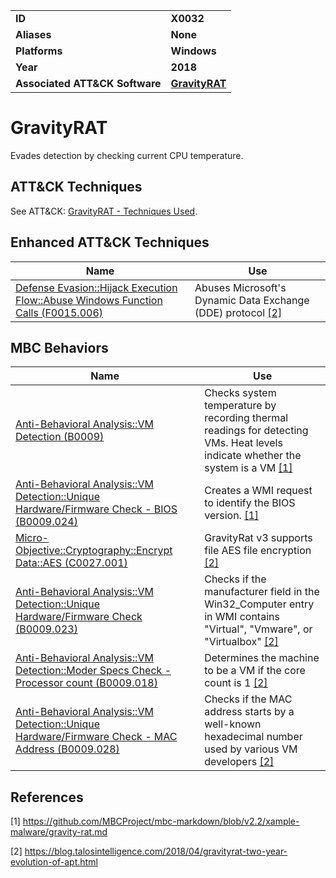 
<table>
<tr>
<td><b>ID</b></td>
<td><b>X0032</b></td>
</tr>
<tr>
<td><b>Aliases</b></td>
<td><b>None</b></td>
</tr>
<tr>
<td><b>Platforms</b></td>
<td><b>Windows</b></td>
</tr>
<tr>
<td><b>Year</b></td>
<td><b>2018</b></td>
</tr>
<tr>
<td><b>Associated ATT&CK Software</b></td>
<td><b><a href="https://attack.mitre.org/software/S0237/">GravityRAT</a></b></td>
</tr>
</table>


GravityRAT
==========
Evades detection by checking current CPU temperature.


ATT&CK Techniques
-----------------
See ATT&CK: [GravityRAT - Techniques Used](https://attack.mitre.org/software/S0237/).

Enhanced ATT&CK Techniques
---------
|Name|Use|
|---|---|
|[Defense Evasion::Hijack Execution Flow::Abuse Windows Function Calls (F0015.006)](../defense-evasion/hijack-execution-flow.md)|	Abuses Microsoft's Dynamic Data Exchange (DDE) protocol  [[2]](#2)|

MBC Behaviors
---------
|Name|Use|
|---|---|
|[Anti-Behavioral Analysis::VM Detection (B0009)](../anti-behavioral-analysis/virtual-machine-detection.md)|Checks system temperature by recording thermal readings for detecting VMs. Heat levels indicate whether the system is a VM  [[1]](#1)|
|[Anti-Behavioral Analysis::VM Detection::Unique Hardware/Firmware Check - BIOS (B0009.024)](../anti-behavioral-analysis/virtual-machine-detection.md)|Creates a WMI request to identify the BIOS version.  [[1]](#1)|
|[Micro-Objective::Cryptography::Encrypt Data::AES (C0027.001)](../micro-behaviors/cryptography/encrypt-data.md)|	GravityRat v3 supports file AES file encryption  [[2]](#2)|
|[Anti-Behavioral Analysis::VM Detection::Unique Hardware/Firmware Check (B0009.023)](../anti-behavioral-analysis/virtual-machine-detection.md)|Checks if the manufacturer field in the Win32_Computer entry in WMI contains "Virtual", "Vmware", or "Virtualbox" [[2]](#2)|
|[Anti-Behavioral Analysis::VM Detection::Moder Specs Check - Processor count (B0009.018)](../anti-behavioral-analysis/virtual-machine-detection.md)|Determines the machine to be a VM if the core count is 1  [[2]](#2)|
|[Anti-Behavioral Analysis::VM Detection::Unique Hardware/Firmware Check - MAC Address (B0009.028)](../anti-behavioral-analysis/virtual-machine-detection.md)|Checks if the MAC address starts by a well-known hexadecimal number used by various VM developers  [[2]](#2)|

References
----------
<a name="1">[1]</a> https://github.com/MBCProject/mbc-markdown/blob/v2.2/xample-malware/gravity-rat.md

<a name="2">[2]</a> https://blog.talosintelligence.com/2018/04/gravityrat-two-year-evolution-of-apt.html
